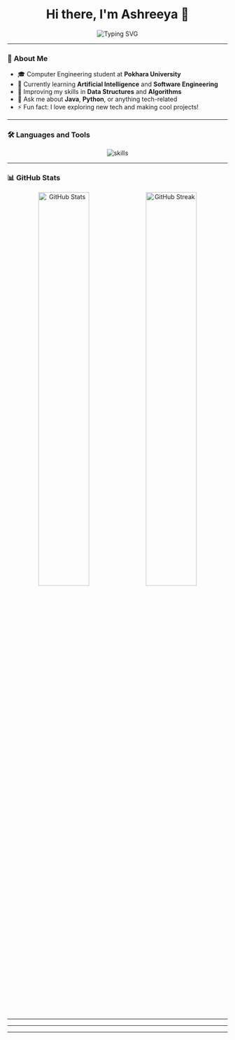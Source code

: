 <h1 align="center">Hi there, I'm Ashreeya 👋</h1>

<p align="center">
  <img src="https://readme-typing-svg.demolab.com?font=Fira+Code&size=24&pause=1000&color=3BC0B0&center=true&vCenter=true&width=435&lines=Welcome+to+my+GitHub+Profile!;I am+a+Computer+Engineering+Student;Passionate+about+Tech+%26+Coding" alt="Typing SVG" />
</p>

---

### 🌟 **About Me**

- 🎓 Computer Engineering student at **Pokhara University**
- 🧠 Currently learning **Artificial Intelligence** and **Software Engineering**
- 🌱 Improving my skills in **Data Structures** and **Algorithms**
- 💬 Ask me about **Java**, **Python**, or anything tech-related
- ⚡ Fun fact: I love exploring new tech and making cool projects!

---

### 🛠️ **Languages and Tools**

<p align="center">
  <img src="https://skillicons.dev/icons?i=java,python,cpp,git,github,vscode" alt="skills"/>
</p>

---

### 📊 **GitHub Stats**

<div align="center">
  <img src="https://github-readme-stats.vercel.app/api?username=AshreeyaKhadka&show_icons=true&theme=radical&count_private=true&hide_border=true" alt="GitHub Stats" width="48%"/>
  <img src="https://github-readme-streak-stats.herokuapp.com/?user=AshreeyaKhadka&theme=radical&hide_border=true" alt="GitHub Streak" width="48%"/>
</div>

---


---


---

